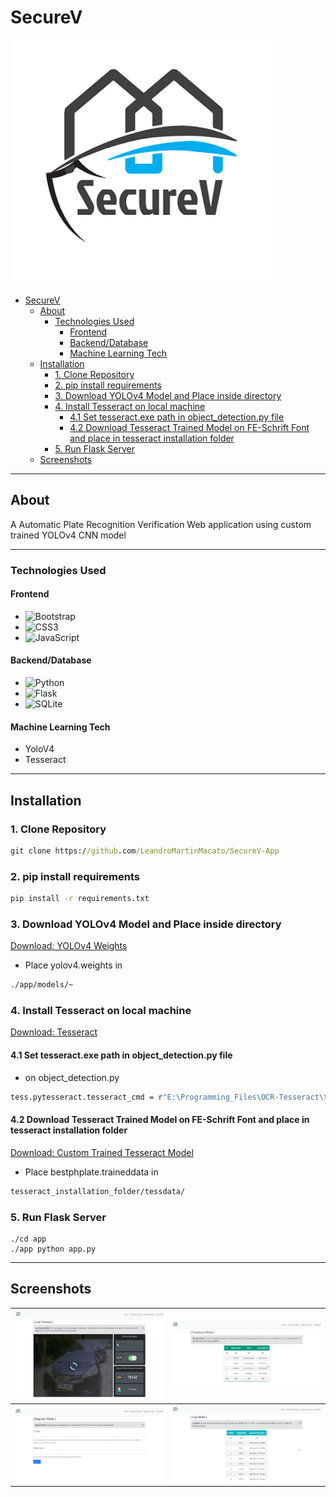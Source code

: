 # SecureV

![logo](./app/static/logo.png)

- [SecureV](#securev)
  - [About](#about)
    - [Technologies Used](#technologies-used)
      - [Frontend](#frontend)
      - [Backend/Database](#backenddatabase)
      - [Machine Learning Tech](#machine-learning-tech)
  - [Installation](#installation)
    - [1. Clone Repository](#1-clone-repository)
    - [2. pip install requirements](#2-pip-install-requirements)
    - [3. Download YOLOv4 Model and Place inside directory](#3-download-yolov4-model-and-place-inside-directory)
    - [4. Install Tesseract on local machine](#4-install-tesseract-on-local-machine)
      - [4.1 Set tesseract.exe path in object_detection.py file](#41-set-tesseractexe-path-in-object_detectionpy-file)
      - [4.2 Download Tesseract Trained Model on FE-Schrift Font and place in tesseract installation folder](#42-download-tesseract-trained-model-on-fe-schrift-font-and-place-in-tesseract-installation-folder)
    - [5. Run Flask Server](#5-run-flask-server)
  - [Screenshots](#screenshots)

---

## About

A Automatic Plate Recognition Verification Web application using custom trained YOLOv4 CNN model

---

### Technologies Used

#### Frontend

- ![Bootstrap](https://img.shields.io/badge/bootstrap-%23563D7C.svg?style=for-the-badge&logo=bootstrap&logoColor=white)
- ![CSS3](https://img.shields.io/badge/css3-%231572B6.svg?style=for-the-badge&logo=css3&logoColor=white)
- ![JavaScript](https://img.shields.io/badge/javascript-%23323330.svg?style=for-the-badge&logo=javascript&logoColor=%23F7DF1E)

#### Backend/Database

- ![Python](https://img.shields.io/badge/python-3670A0?style=for-the-badge&logo=python&logoColor=ffdd54)
- ![Flask](https://img.shields.io/badge/flask-%23000.svg?style=for-the-badge&logo=flask&logoColor=white)
- ![SQLite](https://img.shields.io/badge/sqlite-%2307405e.svg?style=for-the-badge&logo=sqlite&logoColor=white)

#### Machine Learning Tech

- YoloV4
- Tesseract

---

## Installation

### 1. Clone Repository

```cmd
git clone https://github.com/LeandroMartinMacato/SecureV-App
```

### 2. pip install requirements

```cmd
pip install -r requirements.txt
```

### 3. Download YOLOv4 Model and Place inside directory

[Download: YOLOv4 Weights](https://drive.google.com/file/d/15PGJ8fvPZA2qOLaNVrRryJU7X-QXEa1H/view?usp=sharing)

- Place yolov4.weights in

```cmd
./app/models/~
```

### 4. Install Tesseract on local machine

[Download: Tesseract](https://github.com/tesseract-ocr/tesseract/releases)

#### 4.1 Set tesseract.exe path in object_detection.py file

- on object_detection.py

```cmd
tess.pytesseract.tesseract_cmd = r"E:\Programming_Files\OCR-Tesseract\tesseract.exe"
```

#### 4.2 Download Tesseract Trained Model on FE-Schrift Font and place in tesseract installation folder

[Download: Custom Trained Tesseract Model](https://drive.google.com/file/d/1CYN4XOAJe12P-UShk3tn4LZSMgvIFnjs/view?usp=sharing)

- Place bestphplate.traineddata in

```cmd
tesseract_installation_folder/tessdata/
```

### 5. Run Flask Server

```
./cd app
./app python app.py
```

---

## Screenshots

|     ![live-preview](./docs/docs-live-page.png)     | ![database-preview](./docs/docs-database-page.png) |
| :------------------------------------------------: | :------------------------------------------------: |
| ![register-preview](./docs/docs-register-page.png) |      ![log-preview](./docs/docs-log-page.png)      |
